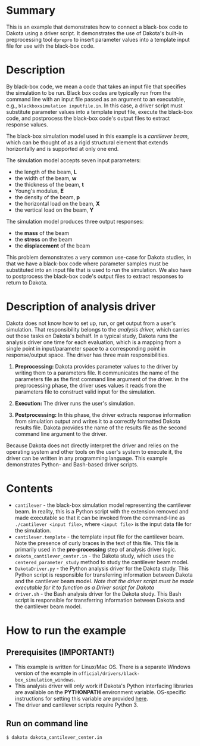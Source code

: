 # Summary

This is an example that demonstrates how to connect a black-box code to Dakota using a driver script. It demonstrates the use of Dakota's built-in preprocessing tool `dprepro` to insert parameter values into a template input file for use with the black-box code.

# Description

By black-box code, we mean a code that takes an input file that specifies the simulation to be run. Black box codes are typically run from the command line with an input file passed as an argument to an executable, e.g., `blackboxsimulation inputfile.in`. In this case, a driver script must substitute parameter values into a template input file, execute the black-box code, and postprocess the black-box code's output files to extract response values.

The black-box simulation model used in this example is a *cantilever beam*, which can be thought of as a rigid structural element that extends horizontally and is supported at only one end.

The simulation model accepts seven input parameters:

 - the length of the beam, **L**
 - the width of the beam, **w**
 - the thickness of the beam, **t**
 - Young's modulus, **E**
 - the density of the beam, **p**
 - the horizontal load on the beam, **X**
 - the vertical load on the beam, **Y**

The simulation model produces three output responses:

 - the **mass** of the beam
 - the **stress** on the beam
 - the **displacement** of the beam

This problem demonstrates a very common use-case for Dakota studies, in that we have a black-box code where parameter samples must be substituted into an input file that is used to run the simulation. We also have to postprocess the black-box code's output files to extract responses to return to Dakota.

# Description of analysis driver

Dakota does not know how to set up, run, or get output from a user's simulation.  That responsibility belongs to the *analysis driver,* which carries out those tasks on Dakota's behalf. In a typical study, Dakota runs the analysis driver one time for each evaluation, which is a mapping from a single point in input/parameter space to a corresponding point in response/output space.  The driver has three main responsibilities.

1. **Preprocessing:** Dakota provides parameter values to the driver by writing them to a parameters file.  It communicates the name of the parameters file as the first command line argument of the driver. In the preprocessing phase, the driver uses values it reads from the parameters file to construct valid input for the simulation.

2. **Execution:** The driver runs the user's simulation.

3. **Postprocessing:** In this phase, the driver extracts response information from simulation output and writes it to a correctly formatted Dakota results file. Dakota provides the name of the results file as the second command line argument to the driver.

Because Dakota does not directly interpret the driver and relies on the operating system and other tools on the user's system to execute it, the driver can be written in any programming language.  This example demonstrates Python- and Bash-based driver scripts.

# Contents

- `cantilever` - the black-box simulation model representing the cantilever beam.  In reality, this is a Python script with the extension removed and made executable so that it can be invoked from the command-line as `./cantilever <input file>`, where `<input file>` is the input data file for the simulation.
- `cantilever.template` - the template input file for the cantilever beam.  Note the presence of curly braces in the text of this file.  This file is primarily used in the **pre-processing** step of analysis driver logic.
- `dakota_cantilever_center.in` - the Dakota study, which uses the `centered_parameter_study` method to study the cantilever beam model.
- `DakotaDriver.py` - the Python analysis driver for the Dakota study.  This Python script is responsible for transferring information between Dakota and the cantilever beam model. *Note that the driver script must be made executable for it to function as a Driver script for Dakota*
- `driver.sh` - the Bash analysis driver for the Dakota study. This Bash script is responsible for transferring information between Dakota and the cantilever beam model.

# How to run the example

## Prerequisites (IMPORTANT!)

- This example is written for Linux/Mac OS. There is a separate Windows version of the example in `official/drivers/black-box_simulation_windows`.
- This analysis driver will *only* work if Dakota's Python interfacing libraries are available on the **PYTHONPATH** environment variable. OS-specific instructions for setting this variable are provided [here](https://snl-dakota.github.io/docs/latest_release/users/setupdakota.html#setting-your-environment).
- The driver and cantilever scripts require Python 3.


## Run on command line

    $ dakota dakota_cantilever_center.in